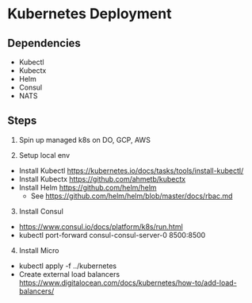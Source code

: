 # Kubernetes Deployment

## Dependencies

- Kubectl
- Kubectx
- Helm
- Consul
- NATS

## Steps

1. Spin up managed k8s on DO, GCP, AWS

2. Setup local env
  - Install Kubectl https://kubernetes.io/docs/tasks/tools/install-kubectl/
  - Install Kubectx https://github.com/ahmetb/kubectx
  - Install Helm https://github.com/helm/helm
    * See https://github.com/helm/helm/blob/master/docs/rbac.md
    
3. Install Consul
  - https://www.consul.io/docs/platform/k8s/run.html
  - kubectl port-forward consul-consul-server-0 8500:8500
  
4. Install Micro
  - kubectl apply -f ../kubernetes  
  - Create external load balancers https://www.digitalocean.com/docs/kubernetes/how-to/add-load-balancers/
                         
